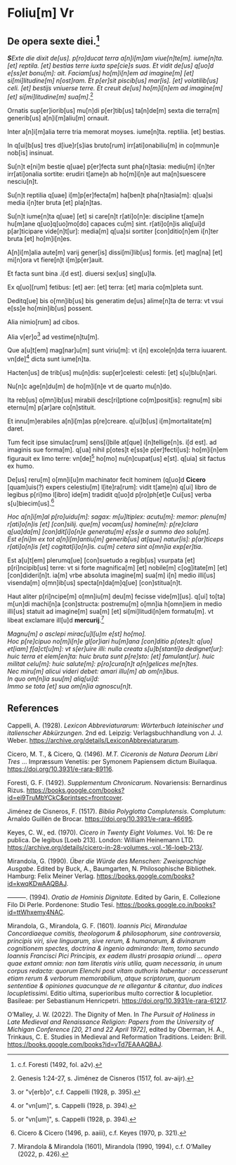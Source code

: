 # Foliu[m] Vr

## De opera sexte diei.[^1]

***S**Exte die dixit de[us]. p[ro]ducat terra a[n]i[m]am viue[n]te[m]. iume[n]ta. [et] reptila. [et] bestias terre iuxta spe[cie]s suas.
Et vidit de[us] q[uo]d  e[ss]et bonu[m]: ait. Faciam[us] ho[m]i[n]em ad imagine[m] [et] si[mi]litudine[m] n[ost]ram.
Et p[er]sit piscib[us] mar[is]. [et] volatilib[us] celi. [et] bestijs vniuerse terre.
Et creuit de[us] ho[m]i[n]em ad imagine[m] [et] si[mi]litudine[m] sua[m]*.[^2]

Ornatis sup[er]iorib[us] mu[n]di p[er]tib[us] ta[n]de[m] sexta die terra[m] generib[us] a[n]i[m]aliu[m] ornauit.

Inter a[n]i[m]alia terre tria memorat moyses. iume[n]ta. reptilia. [et] bestias. 

In q[ui]b[us] tres d[iue]r[s]ias bruto[rum] irr[ati]onabiliu[m] in co[mmun]e nob[is] insinuat.

Su[n]t e[ni]m bestie q[uae] p[er]fecta sunt pha[n]tasia: mediu[m] i[n]ter irr[ati]onalia sortite: erudiri t[ame]n ab ho[m]i[n]e aut ma[n]suescere nesciu[n]t.

Su[n]t reptilia q[uae] i[m]p[er]fecta[m] ha[ben]t pha[n]tasia[m]: q[ua]si media i[n]ter bruta [et] pla[n]tas.

Su[n]t iume[n]ta q[uae] [et] si care[n]t r[ati]o[n]e: discipline t[ame]n hu[m]ane q[uo]q[uo]mo[do] capaces cu[m] sint. r[ati]o[n]is aliq[ui]d p[ar]ticipare vide[n]t[ur]: media[m] q[ua]si sortiter [con]ditio[n]em i[n]ter bruta [et] ho[m]i[n]es.

A[n]i[m]alia aute[m] varij gener[is] dissi[mi]lib[us] formis. [et] mag[na] [et] mi[n]ora vt fiere[n]t i[m]p[er]auit.

Et facta sunt bina .i[d est]. diuersi sex[us] sing[u]la.

Ex q[uo][rum] fetibus: [et] aer: [et] terra: [et] maria co[m]pleta sunt.

Deditq[ue] bis o[mn]ib[us] bis generatim de[us] alime[n]ta de terra: vt vsui e[ss]e ho[min]ib[us] possent.

Alia nimio[rum] ad cibos.

Alia v[er]o[^3] ad vestime[n]tu[m].

Que a[u]t[em] mag[nar]u[m] sunt viriu[m]: vt i[n] excole[n]da terra iuuarent. vn[de][^4] dicta sunt iume[n]ta.

Hacten[us] de trib[us] mu[n]dis: sup[er]celesti: celesti: [et] s[u]blu[n]ari.

Nu[n]c age[n]du[m] de ho[m]i[n]e vt de quarto mu[n]do.

Ita reb[us] o[mn]ib[us] mirabili desc[ri]ptione co[m]posit[is]: regnu[m] sibi eternu[m] p[ar]are co[n]stituit.

Et innu[m]erabiles a[n]i[m]as p[re]creare. q[ui]b[us] i[m]mortalitate[m] daret.

Tum fecit ipse simulac[rum] sens[i]bile at[que] i[n]tellige[n]s. i[d est]. ad imaginis sue forma[m]. q[ua] nihil p[otes]t e[ss]e p[er]fecti[us]: ho[m]i[n]em figurauit ex limo terre: vn[de][^4] ho[mo] nu[n]cupat[us] e[st]. q[uia] sit factus ex humo.

De[us] reru[m] o[mn]i[u]m machinator fecit hominem (q[uo]d **Cicero** [quam]uis(?) expers celestiu[m] l[ite]ra[rum]: vidit t[ame]n) q[ui] libro de legibus p[ri]mo l[ibro] ide[m] tradidit q[uo]d p[ro]ph[et]e Cui[us] verba s[u]biecim[us].[^5]

*Hoc a[n]i[m]al p[ro]uidu[m]: sagax: m[u]ltiplex: acutu[m]: memor: plenu[m] r[ati]o[n]is [et] [con]silij. que[m] vocam[us] homine[m]: p[re]clara q[ua]da[m] [con]dit[i]o[n]e generatu[m] e[ss]e a summo deo solu[m].  
Est e[ni]m ex tot a[n]i[m]antiu[m] generib[us] at[que] natur[is]: p[ar]ticeps r[ati]o[n]is [et] cogitat[i]o[n]is. cu[m] cetera sint o[mn]ia exp[er]tia*.

Est a[u]t[em] plerumq[ue] [con]suetudo a regib[us] vsurpata [et] p[ri]ncipib[us] terre: vt si forte magnifica[m] [et] nobile[m] c[og]itate[m] [et] [con]dideri[n]t. ia[m] vrbe absoluta imagine[m] sua[m] i[n] medio illi[us] visenda[m] o[mn]ib[us] specta[n]da[m]q[ue] [con]stitua[n]t.

Haut aliter p[ri]ncipe[m] o[mn]iu[m] deu[m] fecisse vide[m][us]. q[ui] to[ta] m[un]di machi[n]a [con]structa: postremu[m] o[mn]ia h[omn]iem in medio illi[us] statuit ad imagine[m] sua[m] [et] si[mi]litudi[n]em formatu[m]. vt libeat exclamare ill[u]d **mercurij**.[^6]

*Magnu[m] o asclepi mirac[u]l[u]m e[st] ho[mo].  
Hoc p[re]cipuo no[m]i[n]e gl[or]iari hu[m]ana [con]ditio p[otes]t: q[uo] et[iam] f[a]ct[u]m]: vt s[er]uire illi: nulla creata s[u]b[stanti]a dedignet[ur]: huic terra et elem[en]ta: huic bruta sunt p[re]sto: [et] famulant[ur]. huic militat celu[m]: huic salute[m]: p[ro]cura[n]t a[n]gelices me[n]tes.  
Nec miru[m] alicui videri debet: amari illu[m] ab om[n]ibus.  
In quo om[n]ia suu[m] aliq[ui]d:  
Immo se tota [et] sua om[n]ia agnoscu[n]t*.

[^1]: c.f. Foresti (1492, fol. a2v).  
[^2]: Genesis 1:24-27, s. Jiménez de Cisneros (1517, fol. av-aijr).   
[^3]: or "v[erb]o", c.f. Cappelli (1928, p. 395).  
[^4]: or "vn[um]", s. Cappelli (1928, p. 394).  
[^5]: Cicero & Cicero (1496, p. aaiii), c.f. Keyes (1970, p. 321).  
[^6]: Mirandola & Mirandola (1601), Mirandola (1990, 1994), c.f. O’Malley (2022, p. 426).


## References

Cappelli, A. (1928). *Lexicon Abbreviaturarum: Wörterbuch lateinischer und italienscher Abkürzungen*. 2nd ed. Leipzig: Verlagsbuchhandlung von J. J. Weber. https://archive.org/details/LexiconAbbreviaturarum.

Cicero, M. T., & Cicero, Q. (1496). *M.T. Ciceronis de Natura Deorum Libri Tres* ... Impræssum Venetiis: per Symonem Papiensem dictum Biuilaqua. https://doi.org/10.3931/e-rara-89116.

Foresti, G. F. (1492). *Supplementum Chronicarum*. Novariensis: Bernardinus Rizus. https://books.google.com/books?id=ei9TruMbYCkC&printsec=frontcover.

Jiménez de Cisneros, F. (1517). *Biblia Polyglotta Complutensis*. Complutum: Arnaldo Guillén de Brocar. https://doi.org/10.3931/e-rara-46695.

Keyes, C. W., ed. (1970). *Cicero in Twenty Eight Volumes*. Vol. 16: De re publica. De legibus [Loeb 213]. London: William Heinemann LTD. https://archive.org/details/cicero-in-28-volumes.-vol.-16-loeb-213/.

Mirandola, G. (1990). *Über die Würde des Menschen: Zweisprachige Ausgabe*. Edited by Buck, A., Baumgarten, N. Philosophische Bibliothek. Hamburg: Felix Meiner Verlag. https://books.google.com/books?id=kwqKDwAAQBAJ.

———. (1994). *Oratio de Hominis Dignitate*. Edited by Garin, E. Collezione Filo Di Perle. Pordenone: Studio Tesi. https://books.google.co.in/books?id=ttWhxemy4NAC.

Mirandola, G., Mirandola, G. F. (1601). *Ioannis Pici, Mirandulae Concordiaeque comitis, theologorum & philosophorum, sine controversia, principis viri, sive linguarum, sive rerum, & humanarum, & divinarum cognitionem spectes, doctrina & ingenio admirando: Item, tomo secundo Ioannis Francisci Pici Principis, ex eadem illustri prosapia oriundi ... opera quae extant omnia: non tam literatis viris utilia, quam necessaria, in unum corpus redacta: quorum Elenchi post vitam authoris habentur : accesserunt etiam rerum & verborum memorabilium, atque scriptorum, quorum sententiae & opiniones quacunque de re allegantur & citantur, duo indices locupletissimi*. Editio ultima, superioribus multo correctior & locupletior. Basileae: per Sebastianum Henricpetri. https://doi.org/10.3931/e-rara-61217.

O’Malley, J. W. (2022). The Dignity of Men. In *The Pursuit of Holiness in Late Medieval and Renaissance Religion: Papers from the University of Michigan Conference [20, 21 and 22 April 1972]*, edited by Oberman, H. A., Trinkaus, C. E. Studies in Medieval and Reformation Traditions. Leiden: Brill. https://books.google.com/books?id=vTd7EAAAQBAJ.
